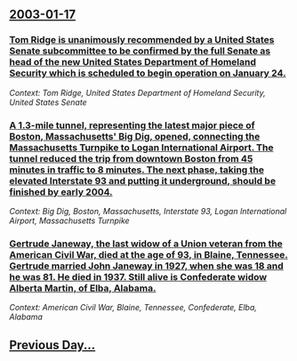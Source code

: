 ## [2003-01-17](/news/2003/01/17/index.md)

### [ Tom Ridge is unanimously recommended by a United States Senate subcommittee to be confirmed by the full Senate as head of the new United States Department of Homeland Security which is scheduled to begin operation on January 24.](/news/2003/01/17/tom-ridge-is-unanimously-recommended-by-a-united-states-senate-subcommittee-to-be-confirmed-by-the-full-senate-as-head-of-the-new-united-st.md)
_Context: Tom Ridge, United States Department of Homeland Security, United States Senate_

### [ A 1.3-mile tunnel, representing the latest major piece of Boston, Massachusetts' Big Dig, opened, connecting the Massachusetts Turnpike to Logan International Airport. The tunnel reduced the trip from downtown Boston from 45 minutes in traffic to 8 minutes. The next phase, taking the elevated Interstate 93 and putting it underground, should be finished by early 2004.](/news/2003/01/17/a-1-3-mile-tunnel-representing-the-latest-major-piece-of-boston-massachusetts-big-dig-opened-connecting-the-massachusetts-turnpike-to.md)
_Context: Big Dig, Boston, Massachusetts, Interstate 93, Logan International Airport, Massachusetts Turnpike_

### [ Gertrude Janeway, the last widow of a Union veteran from the American Civil War, died at the age of 93, in Blaine, Tennessee. Gertrude married John Janeway in 1927, when she was 18 and he was 81. He died in 1937. Still alive is Confederate widow Alberta Martin, of Elba, Alabama.](/news/2003/01/17/gertrude-janeway-the-last-widow-of-a-union-veteran-from-the-american-civil-war-died-at-the-age-of-93-in-blaine-tennessee-gertrude-marr.md)
_Context: American Civil War, Blaine, Tennessee, Confederate, Elba, Alabama_

## [Previous Day...](/news/2003/01/16/index.md)

